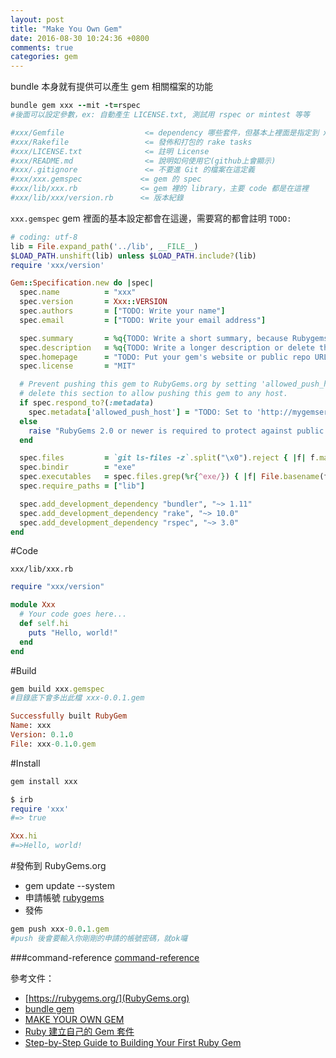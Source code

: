 ```yaml
---
layout: post
title: "Make You Own Gem"
date: 2016-08-30 10:24:36 +0800
comments: true
categories: gem
---
```


bundle 本身就有提供可以產生 gem 相關檔案的功能

<!-- more -->

```ruby
bundle gem xxx --mit -t=rspec
#後面可以設定參數，ex: 自動產生 LICENSE.txt, 測試用 rspec or mintest 等等

#xxx/Gemfile                  <= dependency 哪些套件，但基本上裡面是指定到 xxx.gemspec，將相依的套件定義在 xxx.gemspec 即可
#xxx/Rakefile                 <= 發佈和打包的 rake tasks
#xxx/LICENSE.txt              <= 註明 License
#xxx/README.md                <= 說明如何使用它(github上會顯示)
#xxx/.gitignore               <= 不要進 Git 的檔案在這定義
#xxx/xxx.gemspec             <= gem 的 spec
#xxx/lib/xxx.rb              <= gem 裡的 library，主要 code 都是在這裡
#xxx/lib/xxx/version.rb      <= 版本紀錄
```

`xxx.gemspec` gem 裡面的基本設定都會在這邊，需要寫的都會註明 `TODO:`

```ruby
# coding: utf-8
lib = File.expand_path('../lib', __FILE__)
$LOAD_PATH.unshift(lib) unless $LOAD_PATH.include?(lib)
require 'xxx/version'

Gem::Specification.new do |spec|
  spec.name          = "xxx"
  spec.version       = Xxx::VERSION
  spec.authors       = ["TODO: Write your name"]
  spec.email         = ["TODO: Write your email address"]

  spec.summary       = %q{TODO: Write a short summary, because Rubygems requires one.}
  spec.description   = %q{TODO: Write a longer description or delete this line.}
  spec.homepage      = "TODO: Put your gem's website or public repo URL here."
  spec.license       = "MIT"

  # Prevent pushing this gem to RubyGems.org by setting 'allowed_push_host', or
  # delete this section to allow pushing this gem to any host.
  if spec.respond_to?(:metadata)
    spec.metadata['allowed_push_host'] = "TODO: Set to 'http://mygemserver.com'"
  else
    raise "RubyGems 2.0 or newer is required to protect against public gem pushes."
  end

  spec.files         = `git ls-files -z`.split("\x0").reject { |f| f.match(%r{^(test|spec|features)/}) }
  spec.bindir        = "exe"
  spec.executables   = spec.files.grep(%r{^exe/}) { |f| File.basename(f) }
  spec.require_paths = ["lib"]

  spec.add_development_dependency "bundler", "~> 1.11"
  spec.add_development_dependency "rake", "~> 10.0"
  spec.add_development_dependency "rspec", "~> 3.0"
end
```

#Code

`xxx/lib/xxx.rb`

```ruby
require "xxx/version"

module Xxx
  # Your code goes here...
  def self.hi
    puts "Hello, world!"
  end
end
```

#Build

```ruby
gem build xxx.gemspec
#目錄底下會多出此檔 xxx-0.0.1.gem

Successfully built RubyGem
Name: xxx
Version: 0.1.0
File: xxx-0.1.0.gem
```

#Install

```ruby
gem install xxx

$ irb
require 'xxx'
#=> true

Xxx.hi
#=>Hello, world!
```

#發佈到 RubyGems.org

* gem update --system
* 申請帳號 [rubygems](https://rubygems.org/sign_up)
* 發佈

```ruby
gem push xxx-0.0.1.gem
#push 後會要輸入你剛剛的申請的帳號密碼，就ok囉
```

###command-reference
[command-reference](http://guides.rubygems.org/command-reference/)

參考文件：  

* [https://rubygems.org/](RubyGems.org)
* [bundle gem](http://bundler.io/v1.12/man/bundle-gem.1.html)
* [MAKE YOUR OWN GEM](http://guides.rubygems.org/make-your-own-gem/)
* [Ruby 建立自己的 Gem 套件](http://blog.jex.tw/blog/2013/11/29/ruby-build-own-gem/)  
* [Step-by-Step Guide to Building Your First Ruby Gem](https://quickleft.com/blog/engineering-lunch-series-step-by-step-guide-to-building-your-first-ruby-gem/)